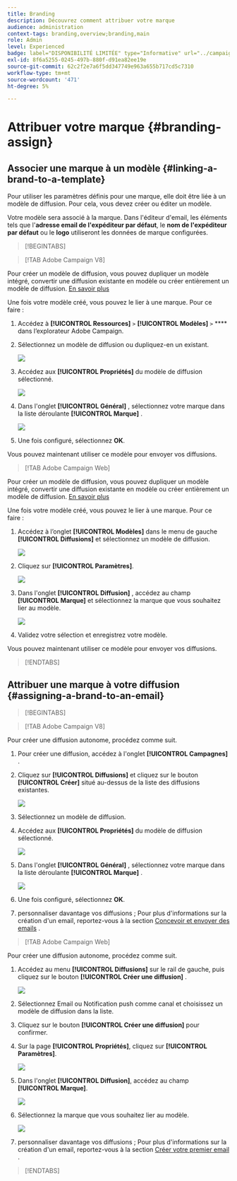 ```yaml
---
title: Branding
description: Découvrez comment attribuer votre marque
audience: administration
context-tags: branding,overview;branding,main
role: Admin
level: Experienced
badge: label="DISPONIBILITÉ LIMITÉE" type="Informative" url="../campaign-standard-migration-home.md" tooltip="Limité aux utilisateurs migrés Campaign Standard"
exl-id: 8f6a5255-0245-497b-880f-d91ea82ee19e
source-git-commit: 62c2f2e7a6f5dd347749e963a655b717cd5c7310
workflow-type: tm+mt
source-wordcount: '471'
ht-degree: 5%

---
```


# Attribuer votre marque {#branding-assign}

## Associer une marque à un modèle {#linking-a-brand-to-a-template}

Pour utiliser les paramètres définis pour une marque, elle doit être liée à un modèle de diffusion. Pour cela, vous devez créer ou éditer un modèle.

Votre modèle sera associé à la marque. Dans l&#39;éditeur d&#39;email, les éléments tels que l&#39;**adresse email de l&#39;expéditeur par défaut**, le **nom de l&#39;expéditeur par défaut** ou le **logo** utiliseront les données de marque configurées.

>[!BEGINTABS]

>[!TAB Adobe Campaign V8]

Pour créer un modèle de diffusion, vous pouvez dupliquer un modèle intégré, convertir une diffusion existante en modèle ou créer entièrement un modèle de diffusion. [En savoir plus](https://experienceleague.adobe.com/en/docs/campaign/campaign-v8/send/create-templates)

Une fois votre modèle créé, vous pouvez le lier à une marque. Pour ce faire :

1. Accédez à **[!UICONTROL Ressources]** `>` **[!UICONTROL Modèles]** `>` **** dans l’explorateur Adobe Campaign.

1. Sélectionnez un modèle de diffusion ou dupliquez-en un existant.

   ![](assets/branding_assign_V8_1.png)

1. Accédez aux **[!UICONTROL Propriétés]** du modèle de diffusion sélectionné.

   ![](assets/branding_assign_V8_2.png)

1. Dans l&#39;onglet **[!UICONTROL Général]** , sélectionnez votre marque dans la liste déroulante **[!UICONTROL Marque]** .

   ![](assets/branding_assign_V8_3.png)

1. Une fois configuré, sélectionnez **OK**.

Vous pouvez maintenant utiliser ce modèle pour envoyer vos diffusions.

>[!TAB Adobe Campaign Web]

Pour créer un modèle de diffusion, vous pouvez dupliquer un modèle intégré, convertir une diffusion existante en modèle ou créer entièrement un modèle de diffusion. [En savoir plus](https://experienceleague.adobe.com/fr/docs/campaign-web/v8/msg/delivery-template)

Une fois votre modèle créé, vous pouvez le lier à une marque. Pour ce faire :

1. Accédez à l’onglet **[!UICONTROL Modèles]** dans le menu de gauche **[!UICONTROL Diffusions]** et sélectionnez un modèle de diffusion.

   ![](assets/branding_assign_web_1.png)

1. Cliquez sur **[!UICONTROL Paramètres]**.

   ![](assets/branding_assign_web_2.png)

1. Dans l&#39;onglet **[!UICONTROL Diffusion]** , accédez au champ **[!UICONTROL Marque]** et sélectionnez la marque que vous souhaitez lier au modèle.

   ![](assets/branding_assign_web_3.png)

1. Validez votre sélection et enregistrez votre modèle.

Vous pouvez maintenant utiliser ce modèle pour envoyer vos diffusions.

>[!ENDTABS]

## Attribuer une marque à votre diffusion {#assigning-a-brand-to-an-email}

>[!BEGINTABS]

>[!TAB Adobe Campaign V8]

Pour créer une diffusion autonome, procédez comme suit.

1. Pour créer une diffusion, accédez à l&#39;onglet **[!UICONTROL Campagnes]** .

1. Cliquez sur **[!UICONTROL Diffusions]** et cliquez sur le bouton **[!UICONTROL Créer]** situé au-dessus de la liste des diffusions existantes.

   ![](assets/branding_assign_V8_4.png)

1. Sélectionnez un modèle de diffusion.

1. Accédez aux **[!UICONTROL Propriétés]** du modèle de diffusion sélectionné.

   ![](assets/branding_assign_V8_5.png)

1. Dans l&#39;onglet **[!UICONTROL Général]** , sélectionnez votre marque dans la liste déroulante **[!UICONTROL Marque]** .

   ![](assets/branding_assign_V8_6.png)

1. Une fois configuré, sélectionnez **OK**.

1. personnaliser davantage vos diffusions ; Pour plus d&#39;informations sur la création d&#39;un email, reportez-vous à la section [Concevoir et envoyer des emails](https://experienceleague.adobe.com/en/docs/campaign-web/v8/msg/email/create-email) .

>[!TAB Adobe Campaign Web]

Pour créer une diffusion autonome, procédez comme suit.

1. Accédez au menu **[!UICONTROL Diffusions]** sur le rail de gauche, puis cliquez sur le bouton **[!UICONTROL Créer une diffusion]** .

   ![](assets/branding_assign_web_4.png)

1. Sélectionnez Email ou Notification push comme canal et choisissez un modèle de diffusion dans la liste.

1. Cliquez sur le bouton **[!UICONTROL Créer une diffusion]** pour confirmer.

1. Sur la page **[!UICONTROL Propriétés]**, cliquez sur **[!UICONTROL Paramètres]**.

   ![](assets/branding_assign_web_5.png)

1. Dans l&#39;onglet **[!UICONTROL Diffusion]**, accédez au champ **[!UICONTROL Marque]**.

   ![](assets/branding_assign_web_6.png)

1. Sélectionnez la marque que vous souhaitez lier au modèle.

   ![](assets/branding_assign_web_7.png)

1. personnaliser davantage vos diffusions ; Pour plus d&#39;informations sur la création d&#39;un email, reportez-vous à la section [Créer votre premier email](https://experienceleague.adobe.com/en/docs/campaign-web/v8/msg/email/create-email) .

>[!ENDTABS]
